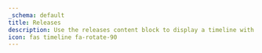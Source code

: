 ```yaml
---
_schema: default
title: Releases
description: Use the releases content block to display a timeline with release information.
icon: fas timeline fa-rotate-90
---
```


